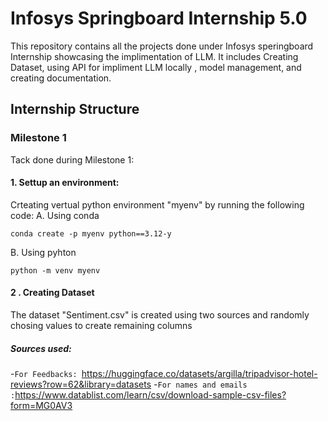 # Infosys Springboard Internship 5.0

This repository contains all the projects done under Infosys speringboard Internship showcasing the implimentation of LLM. It includes Creating Dataset, using API for impliment LLM locally , model management, and creating documentation.

## Internship Structure

### Milestone 1

Tack done during Milestone 1:
#### 1. Settup an environment:
Crteating vertual python environment "myenv" by running the following code:
A. Using conda
```
conda create -p myenv python==3.12-y
```
B. Using pyhton
```
python -m venv myenv
```
#### 2  . Creating Dataset
The dataset "Sentiment.csv" is created using two sources and randomly chosing values to create remaining columns
##### Sources used:
-`For Feedbacks: `https://huggingface.co/datasets/argilla/tripadvisor-hotel-reviews?row=62&library=datasets
-`For names and emails :`https://www.datablist.com/learn/csv/download-sample-csv-files?form=MG0AV3


